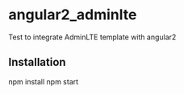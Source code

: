 # angular2_adminlte
Test to integrate AdminLTE template with angular2

## Installation

npm install
npm start
